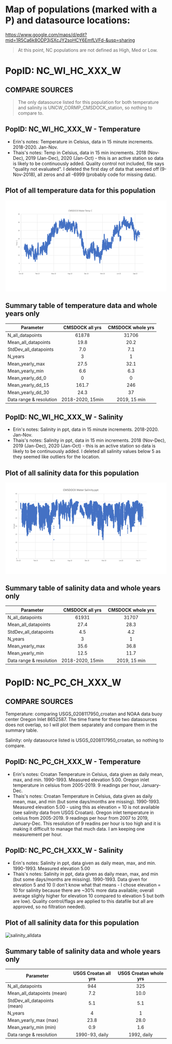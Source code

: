 # Map of populations (marked with a P) and datasource locations:

https://www.google.com/maps/d/edit?mid=1R5Ca6k8ODP3jSXcJY2soHCY6EmfLVFd-&usp=sharing

> At this point, NC populations are not defined as High, Med or Low.

# PopID: NC_WI_HC_XXX_W

## COMPARE SOURCES
> The only datasource listed for this population for both temperature and salinity is UNCW_CORMP_CMSDOCK_station, so nothing to compare to.

## PopID: NC_WI_HC_XXX_W - Temperature
* Erin's notes: Temperature in Celsius, data in 15 minute increments. 2018-2020. Jan-Nov.	
* Thais's notes: Temp in Celsius, data in 15 min increments. 2018 (Nov-Dec), 2019 (Jan-Dec), 2020 (Jan-Oct) - this is an active station so data is likely to be continuously added. Quality control not included, file says "quality not evaluated". I deleted the first day of data that seemed off (9-Nov-2018), all zeros and all -6999 (probably code for missing data).

## Plot of all temperature data for this population

![temperature_alldata](../img/NC_WI_HC_XXX_W_alldata_temp.PNG)

## Summary table of temperature data and whole years only 


| Parameter               | CMSDOCK all yrs   | CMSDOCK whole yrs  |
| ----------------------  | :---------------: | :----------------: |
| N_all_datapoints        |       61878       |          31706     |
| Mean_all_datapoints     |        19.8       |           20.2     |
| StdDev_all_datapoints   |         7.0       |            7.1     |
| N_years                 |         3         |             1      |
| Mean_yearly_max         |          27.5     |            32.1    |
| Mean_yearly_min         |          6.6      |            6.3     |
| Mean_yearly_dd_0        |          0        |              0     |
| Mean_yearly_dd_15       |          161.7    |        246         |
| Mean_yearly_dd_30       |         24.3      |          37        |
| Data range & resolution |  2018-2020, 15min |    2019, 15 min    |



## PopID: NC_WI_HC_XXX_W - Salinity
* Erin's notes: Salinity in ppt, data in 15 minute increments. 2018-2020. Jan-Nov.
* Thais's notes: Salinity in ppt, data in 15 min increments. 2018 (Nov-Dec), 2019 (Jan-Dec), 2020 (Jan-Oct) - this is an active station so data is likely to be continuously added. I deleted all salinity values below 5 as they seemed like outliers for the location.

## Plot of all salinity data for this population

![salinity_alldata](../img/NC_WI_HC_XXX_W_alldata_sal.PNG)

## Summary table of salinity data and whole years only 

| Parameter               | CMSDOCK all yrs   | CMSDOCK whole yrs  |
| ----------------------  | :---------------: | :----------------: |
| N_all_datapoints        |     61931         |     31707          |
| Mean_all_datapoints     |      27.4         |       28.3         |
| StdDev_all_datapoints   |       4.5         |       4.2          |
| N_years                 |         3         |             1      |
| Mean_yearly_max         |        35.6       |        36.8        |
| Mean_yearly_min         |        12.5       |        11.7        |
| Data range & resolution |  2018-2020, 15min |    2019, 15 min    |



# PopID: NC_PC_CH_XXX_W

## COMPARE SOURCES

Temperature: comparing USGS_0208117950_croatan and NOAA data buoy center Oregon Inlet 8652587. The time frame for these two datasources does not overlap, so I will plot them separately and compare them in the summary table.

Salinity: only datasource listed is USGS_0208117950_croatan, so nothing to compare.

## PopID: NC_PC_CH_XXX_W - Temperature
* Erin's notes: Croatan Temperature in Celsius, data given as daily mean, max, and min. 1990-1993. Measured elevation 5.00. Oregon inlet temperature in celsius from 2005-2019. 9 readings per hour, January-Dec.
* Thais's notes: Croatan Temperature in Celsius, data given as daily mean, max, and min (but some days/months are missing). 1990-1993. Measured elevation 5.00 - using this as elevation = 10 is not available (see salinity data from USGS Croatan). Oregon inlet temperature in celsius from 2005-2019. 9 readings per hour from 2007 to 2019, January-Dec. This resolution of 9 readins per hour is too high and it is making it difficult to manage that much data. I am keeping one measurement per hour. 


## PopID: NC_PC_CH_XXX_W - Salinity
* Erin's notes: Salinity in ppt, data given as daily mean, max, and min. 1990-1993. Measured elevation 5.00
* Thais's notes: Salinity in ppt, data given as daily mean, max, and min (but some days/months are missing). 1990-1993. Data given for elevation 5 and 10 (I don't know what that means - I chose elevation = 10 for salinity because there are ~30% more data available; overall average slighly higher for elevation 10 compared to elevation 5 but both are low). Quality control/flags are applied to this datafile but all are approved, so no filtration needed).

## Plot of all salinity data for this population

![salinity_alldata](../img/NC_PC_HC_XXX_W_alldata_sal.PNG)

## Summary table of salinity data and whole years only 

| Parameter                   |USGS Croatan all yrs|USGS Croatan whole yrs|
| ----------------------------|:------------------:|:--------------------:|
| N_all_datapoints            |      944           |      325             |
| Mean_all_datapoints (mean)  |       7.2          |      10.0            |
| StdDev_all_datapoints (mean)|        5.1         |      5.1             |
| N_years                     |        4           |          1           |
| Mean_yearly_max (max)       |       23.8         |          28.0        |
| Mean_yearly_min (min)       |       0.9          |           1.6        |
| Data range & resolution     |   1990-93, daily   |   1992, daily        |

